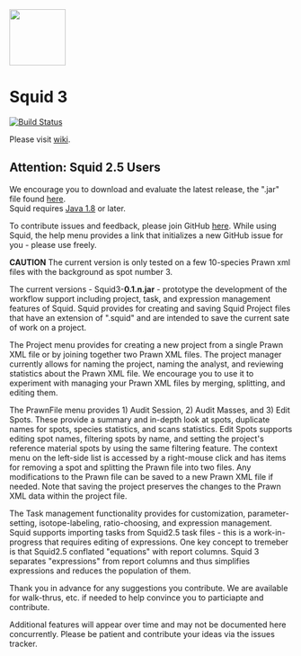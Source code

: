 <img src="https://github.com/CIRDLES/DRAKE/blob/master/logos/Squid/SquidLogo.ico" width="100">

Squid 3
=======

[![Build Status](https://travis-ci.org/CIRDLES/Squid.svg?branch=master)](https://travis-ci.org/CIRDLES/Squid)

Please visit [wiki](https://github.com/CIRDLES/Squid/wiki).

## Attention: Squid 2.5 Users

We encourage you to download
and evaluate the latest release, the ".jar" file found <a href="https://github.com/CIRDLES/Squid/releases" target="_blank">here</a>.  
Squid requires <a href="http://www.oracle.com/technetwork/java/javase/downloads/jre8-downloads-2133155.html" target="_blank">Java 1.8</a> or later.

To contribute issues and feedback, please join GitHub <a href="https://github.com/" target="_blank">here</a>. While using Squid, 
the help menu provides a link that
initializes a new GitHub issue for you - please use freely.

**CAUTION** The current version is only tested on a few 10-species Prawn xml files with
the background as spot number 3.

The current versions - Squid3-**0.1.n.jar** - prototype the development of the
workflow support including project, task, and expression management features
of Squid.  Squid provides for creating and saving Squid Project files that have an
extension of ".squid" and are intended to save the current sate of work on a project.

The Project menu provides for creating a new project from a single Prawn XML file
or by joining together two Prawn XML files.  The project manager currently allows for naming the project,
naming the analyst, and reviewing statistics about the Prawn XML file.
We encourage you to
use it to experiment with managing your Prawn XML files by merging, splitting,
and editing them.  

The PrawnFile menu provides 1) Audit Session, 2) Audit Masses, and 3) Edit Spots.
These provide a summary and in-depth look at spots, duplicate names for spots,
species statistics, and scans statistics.  Edit Spots supports editing spot names,
filtering spots by name, and setting the project's reference material spots by using the same
filtering feature.  The context menu on the left-side list is accessed by a
right-mouse click and has items for removing a spot and
splitting the Prawn file into two files.  Any modifications to the Prawn file can be saved
to a new Prawn XML file if needed.  Note that saving the project preserves the changes to the
Prawn XML data within the project file.
 
The Task management functionality provides for customization, parameter-setting, isotope-labeling, 
ratio-choosing, and expression management.  Squid supports importing tasks from Squid2.5 task files - 
this is a work-in-progress that requires editing of expressions.  One key concept to tremeber
is that Squid2.5 conflated "equations" with report columns.  Squid 3 separates "expressions" from
report columns and thus simplifies expressions and reduces the population of them.

Thank you in advance for any suggestions you contribute.  We are available for walk-thrus, etc.
if needed to help convince you to particiapte and contribute.

Additional features will appear over time and may not be documented here concurrently.
Please be patient and contribute your ideas via the issues tracker.
